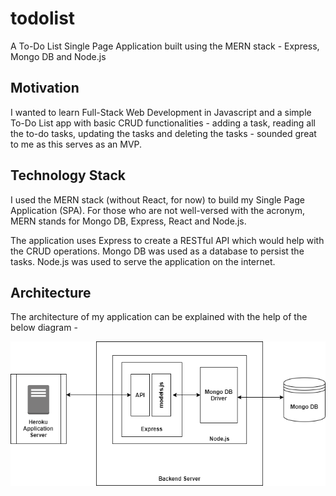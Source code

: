 # todolist
A To-Do List Single Page Application built using the MERN stack - Express, Mongo DB and Node.js


## Motivation


I wanted to learn Full-Stack Web Development in Javascript and a simple To-Do List app with basic CRUD functionalities - adding a task, reading all the to-do tasks, updating the tasks and deleting the tasks - sounded great to me as this serves as an MVP.

## Technology Stack


I used the MERN stack (without React, for now) to build my Single Page Application (SPA). For those who are not well-versed with the acronym, MERN stands for Mongo DB, Express, React and Node.js.


The application uses Express to create a RESTful API which would help with the CRUD operations. Mongo DB was used as a database to persist the tasks. Node.js was used to serve the application on the internet.  



## Architecture


The architecture of my application can be explained with the help of the below diagram -

![Architecture Diagram](https://github.com/malabikasen/todolist/blob/master/ToDoList%20Architecture%20Diagram.png)




